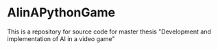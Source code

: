 # AIinAPythonGame
This is a repository for source code for master thesis "Development and implementation of AI in a video game"
